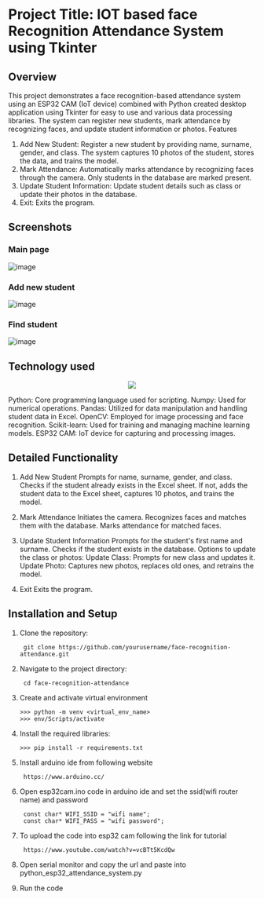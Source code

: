 # Project Title: IOT based face Recognition Attendance System using Tkinter

## Overview

This project demonstrates a face recognition-based attendance system using an ESP32 CAM (IoT device) combined with Python created desktop application using Tkinter for easy to use and various data processing libraries. The system can register new students, mark attendance by recognizing faces, and update student information or photos.
Features

1. Add New Student: Register a new student by providing name, surname, gender, and class. The system captures 10 photos of the student, stores the data, and trains the model.
2. Mark Attendance: Automatically marks attendance by recognizing faces through the camera. Only students in the database are marked present.
3. Update Student Information: Update student details such as class or update their photos in the database.
4. Exit: Exits the program.

## Screenshots

### Main page

![image](https://github.com/ShrujanMali/tkinter_esp32_facial_recognition_attendance_system/assets/86197841/46aa9c32-485a-472b-8394-5769a2fca59c)

### Add new student

![image](https://github.com/ShrujanMali/tkinter_esp32_facial_recognition_attendance_system/assets/86197841/d0d0f976-3652-4666-8253-74f7d87c7d2a)


### Find student

![image](https://github.com/ShrujanMali/tkinter_esp32_facial_recognition_attendance_system/assets/86197841/8da1f272-ea98-4c07-a65a-af09f84c8d96)


## Technology used

<p align="center">
  <a href="https://skillicons.dev">
    <img src="https://skillicons.dev/icons?i=python,opencv,cmake,github,arduino,sklearn,vscode,git" />
    
  </a>
</p>
    Python: Core programming language used for scripting.
    Numpy: Used for numerical operations.
    Pandas: Utilized for data manipulation and handling student data in Excel.
    OpenCV: Employed for image processing and face recognition.
    Scikit-learn: Used for training and managing machine learning models.
    ESP32 CAM: IoT device for capturing and processing images.

## Detailed Functionality

1. Add New Student
        Prompts for name, surname, gender, and class.
        Checks if the student already exists in the Excel sheet.
        If not, adds the student data to the Excel sheet, captures 10 photos, and trains the model.

 2.  Mark Attendance
        Initiates the camera.
        Recognizes faces and matches them with the database.
        Marks attendance for matched faces.

  3.  Update Student Information
        Prompts for the student's first name and surname.
        Checks if the student exists in the database.
        Options to update the class or photos:
            Update Class: Prompts for new class and updates it.
            Update Photo: Captures new photos, replaces old ones, and retrains the model.

  4.  Exit
        Exits the program.

## Installation and Setup

1. Clone the repository:

        git clone https://github.com/yourusername/face-recognition-attendance.git

2. Navigate to the project directory:

        cd face-recognition-attendance

3. Create and activate virtual environment

       >>> python -m venv <virtual_env_name>
       >>> env/Scripts/activate

4. Install the required libraries:

       >>> pip install -r requirements.txt

5. Install arduino ide from following website

        https://www.arduino.cc/

6. Open esp32cam.ino code in arduino ide and set the ssid(wifi router name) and password 

        const char* WIFI_SSID = "wifi name";
        const char* WIFI_PASS = "wifi password";

7. To upload the code into esp32 cam following the link for tutorial

        https://www.youtube.com/watch?v=vcBTt5KcdQw

8. Open serial monitor and copy the url and paste into python_esp32_attendance_system.py
9. Run the code
